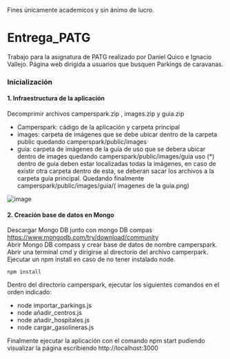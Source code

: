 Fines únicamente academicos y sin ánimo de lucro.


# Entrega_PATG
Trabajo para la asignatura de PATG realizado por Daniel Quico e Ignacio Vallejo. Página web dirigida a usuarios que busquen Parkings de caravanas.

### Inicialización 
#### 1. Infraestructura de la aplicación 
Decomprimir archivos camperspark.zip , images.zip y guia.zip  
 - Camperspark: cádigo de la aplicación y carpeta principal  
 - images: carpeta de imágenes que se debe ubicar dentro de la carpeta public quedando camperspark/public/images  
 - guia: carpeta de imágenes de la guía de uso que se debera ubicar dentro de images  quedando camperspark/public/images/guia uso (*) dentro de guía deben estar localizadas todas la imágenes, en caso de existir otra carpeta dentro de esta, se deberan sacar los archivos a la carpeta guía principal. Quedando finalmente camperspark/public/images/guia/( imagenes de la guia.png)  

![image](https://github.com/user-attachments/assets/0f9f34f0-f027-46f7-ac3c-96eb4acde68a)



#### 2. Creación base de datos en Mongo 

Descargar Mongo DB junto con mongo DB compas https://www.mongodb.com/try/download/community  
Abrir Mongo DB compass y crear base de datos de nombre camperspark.  
Abrir una terminal cmd y dirigirse al directorio del archivo camperpark.  
Ejecutar un npm install en caso de no tener instalado node.   
```
npm install
```  
Dentro del directorio camperspark, ejecutar los siguientes comandos en el orden indicado:  
 - node importar_parkings.js  
 - node añadir_centros.js  
 - node añadir_hospitales.js
 - node cargar_gasolineras.js

Finalmente ejecutar la aplicación con el comando npm start pudiendo visualizar la página escribiendo http://localhost:3000


